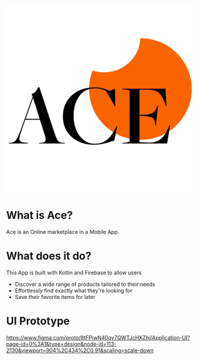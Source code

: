 ![Screenshot](https://github.com/KingElias-1/Ace/blob/master/app/src/main/res/drawable/ace_logo.png)
# What is Ace?
Ace is an Online marketplace in a Mobile App.

# What does it do?
This App is built with Kotlin and Firebase to allow users
* Discover a wide range of products tailored to their needs
* Effortlessly find exactly what they're looking for
* Save their favorite items for later

# UI Prototype
https://www.figma.com/proto/8tFPiwN40qv7QWTJcHXZhj/Application-UI?page-id=0%3A1&type=design&node-id=113-2130&viewport=904%2C434%2C0.91&scaling=scale-down
